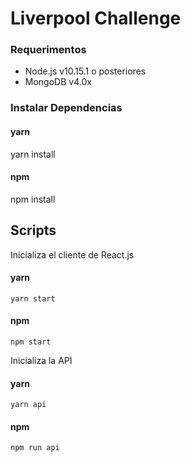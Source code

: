 Liverpool Challenge
===========

### Requerimentos
- Node.js v10.15.1 o posteriores
- MongoDB v4.0x

### Instalar Dependencias

#### yarn
yarn install

#### npm
npm install

## Scripts

Inicializa el cliente de React.js
#### yarn
`yarn start`

#### npm
`npm start`

Inicializa la API
#### yarn
`yarn api`

#### npm
`npm run api`
